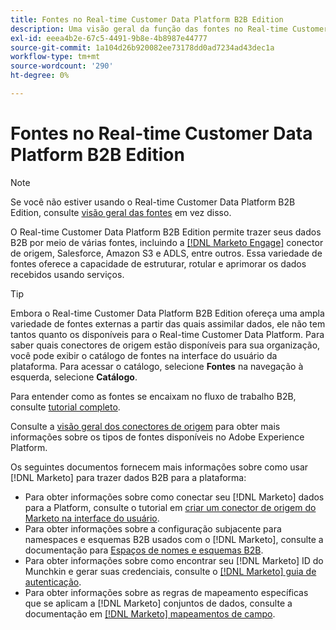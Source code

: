 ```yaml
---
title: Fontes no Real-time Customer Data Platform B2B Edition
description: Uma visão geral da função das fontes no Real-time Customer Data Platform B2B Edition.
exl-id: eeea4b2e-67c5-4491-9b8e-4b8987e44777
source-git-commit: 1a104d26b920082ee73178dd0ad7234ad43dec1a
workflow-type: tm+mt
source-wordcount: '290'
ht-degree: 0%

---
```


# Fontes no Real-time Customer Data Platform B2B Edition

>[!NOTE]
>
>Se você não estiver usando o Real-time Customer Data Platform B2B Edition, consulte [visão geral das fontes](./sources-overview.md) em vez disso.

O Real-time Customer Data Platform B2B Edition permite trazer seus dados B2B por meio de várias fontes, incluindo a [[!DNL Marketo Engage]](../../sources/connectors/adobe-applications/marketo/marketo.md) conector de origem, Salesforce, Amazon S3 e ADLS, entre outros. Essa variedade de fontes oferece a capacidade de estruturar, rotular e aprimorar os dados recebidos usando serviços.

>[!TIP]
>
>Embora o Real-time Customer Data Platform B2B Edition ofereça uma ampla variedade de fontes externas a partir das quais assimilar dados, ele não tem tantos quanto os disponíveis para o Real-time Customer Data Platform. Para saber quais conectores de origem estão disponíveis para sua organização, você pode exibir o catálogo de fontes na interface do usuário da plataforma. Para acessar o catálogo, selecione **Fontes** na navegação à esquerda, selecione **Catálogo**.

Para entender como as fontes se encaixam no fluxo de trabalho B2B, consulte [tutorial completo](../b2b-tutorial.md#ingest-your-data-into-experience-platform).

Consulte a [visão geral dos conectores de origem](../../sources/home.md) para obter mais informações sobre os tipos de fontes disponíveis no Adobe Experience Platform.

Os seguintes documentos fornecem mais informações sobre como usar [!DNL Marketo] para trazer dados B2B para a plataforma:

* Para obter informações sobre como conectar seu [!DNL Marketo] dados para a Platform, consulte o tutorial em [criar um conector de origem do Marketo na interface do usuário](../../sources/tutorials/ui/create/adobe-applications/marketo.md).
* Para obter informações sobre a configuração subjacente para namespaces e esquemas B2B usados com o [!DNL Marketo], consulte a documentação para [Espaços de nomes e esquemas B2B](../../sources/connectors/adobe-applications/marketo/marketo-namespaces.md).
* Para obter informações sobre como encontrar seu [!DNL Marketo] ID do Munchkin e gerar suas credenciais, consulte o [[!DNL Marketo] guia de autenticação](../../sources/connectors/adobe-applications/marketo/marketo-auth.md).
* Para obter informações sobre as regras de mapeamento específicas que se aplicam a [!DNL Marketo] conjuntos de dados, consulte a documentação em [[!DNL Marketo] mapeamentos de campo](../../sources/connectors/adobe-applications//mapping/marketo.md).
